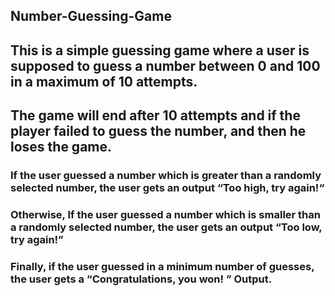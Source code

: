 ## Number-Guessing-Game
## This is a simple guessing game where a user is supposed to guess a number between 0 and 100 in a maximum of 10 attempts.
## The game will end after 10 attempts and if the player failed to guess the number, and then he loses the game.
### If the user guessed a number which is greater than a randomly selected number, the user gets an output “Too high, try again!“
### Otherwise, If the user guessed a number which is smaller than a randomly selected number, the user gets an output “Too low, try again!”
### Finally, if the user guessed in a minimum number of guesses, the user gets a “Congratulations, you won! ” Output.
